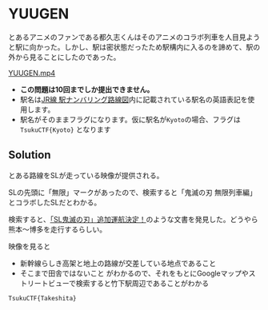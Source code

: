 # YUUGEN
とあるアニメのファンである都久志くんはそのアニメのコラボ列車を人目見ようと駅に向かった。しかし、駅は密状態だったため駅構内に入るのを諦めて、駅の外から見ることにしたのであった。

[YUUGEN.mp4](images/YUUGEN.mp4)

- **この問題は10回までしか提出できません。**
- 駅名は[JR線 駅ナンバリング路線図](http://www.jrkyushu.co.jp/news/__icsFiles/afieldfile/2018/09/28/Newsrelease-ekinumbering.pdf)内に記載されている駅名の英語表記を使用します。
- 駅名がそのままフラグになります。仮に駅名が`Kyoto`の場合、フラグは `TsukuCTF{Kyoto}` となります

## Solution
とある路線をSLが走っている映像が提供される。

SLの先頭に「無限」マークがあったので、検索すると「鬼滅の刃 無限列車編」とコラボしたSLだとわかる。

検索すると、[「SL鬼滅の刃」追加運航決定！](https://www.jrkyushu.co.jp/news/__icsFiles/afieldfile/2020/12/11/201211_slkimetsu_tsuikaunkou.pdf)のような文書を発見した。どうやら熊本～博多を走行するらしい。

映像を見ると
- 新幹線らしき高架と地上の路線が交差している地点であること
- そこまで田舎ではないこと
がわかるので、それをもとにGoogleマップやストリートビューで検索すると竹下駅周辺であることがわかる

`TsukuCTF{Takeshita}`